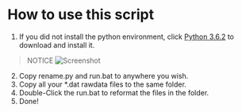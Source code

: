 # How to use this script
1. If you did not install the python environment, click [Python 3.6.2](https://www.python.org/ftp/python/3.6.2/python-3.6.2-amd64.exe) to download and install it.
> NOTICE
> ![Screenshot](http://www.th7.cn/d/file/p/2017/01/01/91198a1900ff56bd48bfef0b782b0b5b.jpg)
2. Copy rename.py and run.bat to anywhere you wish.
3. Copy all your *.dat rawdata files to the same folder.
4. Double-Click the run.bat to reformat the files in the folder.
5. Done!
